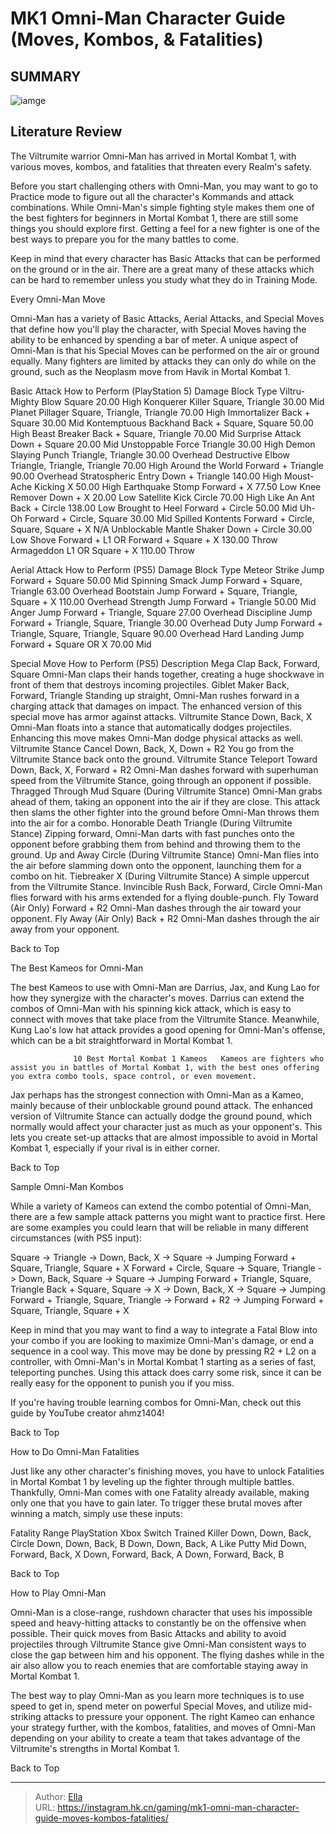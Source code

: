 # MK1 Omni-Man Character Guide (Moves, Kombos, &amp; Fatalities)


## SUMMARY 

![iamge](https://static1.srcdn.com/wordpress/wp-content/uploads/2023/11/mk1-omni-man-character-guide-moves-kombos-fatalities.jpg)

## Literature Review

The Viltrumite warrior Omni-Man has arrived in Mortal Kombat 1, with various moves, kombos, and fatalities that threaten every Realm&#39;s safety.





Before you start challenging others with Omni-Man, you may want to go to Practice mode to figure out all the character&#39;s Kommands and attack combinations. While Omni-Man&#39;s simple fighting style makes them one of the best fighters for beginners in Mortal Kombat 1, there are still some things you should explore first. Getting a feel for a new fighter is one of the best ways to prepare you for the many battles to come.



Keep in mind that every character has Basic Attacks that can be performed on the ground or in the air. There are a great many of these attacks which can be hard to remember unless you study what they do in Training Mode.





 Every Omni-Man Move 
          

Omni-Man has a variety of Basic Attacks, Aerial Attacks, and Special Moves that define how you&#39;ll play the character, with Special Moves having the ability to be enhanced by spending a bar of meter. A unique aspect of Omni-Man is that his Special Moves can be performed on the air or ground equally. Many fighters are limited by attacks they can only do while on the ground, such as the Neoplasm move from Havik in Mortal Kombat 1.




 Basic Attack  How to Perform (PlayStation 5)  Damage  Block Type   Viltru-Mighty Blow  Square  20.00  High   Konquerer Killer  Square, Triangle  30.00  Mid   Planet Pillager  Square, Triangle, Triangle  70.00  High   Immortalizer  Back &#43; Square  30.00  Mid   Kontemptuous Backhand  Back &#43; Square, Square  50.00  High   Beast Breaker  Back &#43; Square, Triangle  70.00  Mid   Surprise Attack  Down &#43; Square  20.00  Mid   Unstoppable Force  Triangle  30.00  High   Demon Slaying Punch  Triangle, Triangle  30.00  Overhead   Destructive Elbow  Triangle, Triangle, Triangle  70.00  High   Around the World  Forward &#43; Triangle  90.00  Overhead   Stratospheric Entry  Down &#43; Triangle  140.00  High   Moust-Ache Kicking  X  50.00  High   Earthquake Stomp  Forward &#43; X  77.50  Low   Knee Remover  Down &#43; X  20.00  Low   Satellite Kick  Circle  70.00  High   Like An Ant  Back &#43; Circle  138.00  Low   Brought to Heel  Forward &#43; Circle  50.00  Mid   Uh-Oh  Forward &#43; Circle, Square  30.00  Mid   Spilled Kontents  Forward &#43; Circle, Square, Square &#43; X  N/A  Unblockable   Mantle Shaker  Down &#43; Circle  30.00  Low   Shove  Forward &#43; L1 OR Forward &#43; Square &#43; X  130.00  Throw   Armageddon  L1 OR Square &#43; X  110.00  Throw   






 Aerial Attack  How to Perform (PS5)  Damage  Block Type   Meteor Strike  Jump Forward &#43; Square  50.00  Mid   Spinning Smack  Jump Forward &#43; Square, Triangle  63.00  Overhead   Bootstain  Jump Forward &#43; Square, Triangle, Square &#43; X  110.00  Overhead   Strength  Jump Forward &#43; Triangle  50.00  Mid   Anger  Jump Forward &#43; Triangle, Square  27.00  Overhead   Discipline  Jump Forward &#43; Triangle, Square, Triangle  30.00  Overhead   Duty  Jump Forward &#43; Triangle, Square, Triangle, Square  90.00  Overhead   Hard Landing  Jump Forward &#43; Square OR X  70.00  Mid   



 Special Move  How to Perform (PS5)  Description   Mega Clap  Back, Forward, Square  Omni-Man claps their hands together, creating a huge shockwave in front of them that destroys incoming projectiles.   Giblet Maker  Back, Forward, Triangle  Standing up straight, Omni-Man rushes forward in a charging attack that damages on impact. The enhanced version of this special move has armor against attacks.   Viltrumite Stance  Down, Back, X  Omni-Man floats into a stance that automatically dodges projectiles. Enhancing this move makes Omni-Man dodge physical attacks as well.   Viltrumite Stance Cancel  Down, Back, X, Down &#43; R2  You go from the Viltrumite Stance back onto the ground.   Viltrumite Stance Teleport Toward  Down, Back, X, Forward &#43; R2  Omni-Man dashes forward with superhuman speed from the Viltrumite Stance, going through an opponent if possible.   Thragged Through Mud  Square (During Viltrumite Stance)  Omni-Man grabs ahead of them, taking an opponent into the air if they are close. This attack then slams the other fighter into the ground before Omni-Man throws them into the air for a combo.   Honorable Death  Triangle (During Viltrumite Stance)  Zipping forward, Omni-Man darts with fast punches onto the opponent before grabbing them from behind and throwing them to the ground.   Up and Away  Circle (During Viltrumite Stance)  Omni-Man flies into the air before slamming down onto the opponent, launching them for a combo on hit.   Tiebreaker  X (During Viltrumite Stance)  A simple uppercut from the Viltrumite Stance.   Invincible Rush  Back, Forward, Circle  Omni-Man flies forward with his arms extended for a flying double-punch.   Fly Toward (Air Only)  Forward &#43; R2  Omni-Man dashes through the air toward your opponent.   Fly Away (Air Only)  Back &#43; R2  Omni-Man dashes through the air away from your opponent.   






Back to Top



 The Best Kameos for Omni-Man 
          

The best Kameos to use with Omni-Man are Darrius, Jax, and Kung Lao for how they synergize with the character&#39;s moves. Darrius can extend the combos of Omni-Man with his spinning kick attack, which is easy to connect with moves that take place from the Viltrumite Stance. Meanwhile, Kung Lao&#39;s low hat attack provides a good opening for Omni-Man&#39;s offense, which can be a bit straightforward in Mortal Kombat 1.

                  10 Best Mortal Kombat 1 Kameos   Kameos are fighters who assist you in battles of Mortal Kombat 1, with the best ones offering you extra combo tools, space control, or even movement.   

Jax perhaps has the strongest connection with Omni-Man as a Kameo, mainly because of their unblockable ground pound attack. The enhanced version of Viltrumite Stance can actually dodge the ground pound, which normally would affect your character just as much as your opponent&#39;s. This lets you create set-up attacks that are almost impossible to avoid in Mortal Kombat 1, especially if your rival is in either corner.




Back to Top



 Sample Omni-Man Kombos 
          

While a variety of Kameos can extend the combo potential of Omni-Man, there are a few sample attack patterns you might want to practice first. Here are some examples you could learn that will be reliable in many different circumstances (with PS5 input):

  Square -&gt; Triangle -&gt; Down, Back, X -&gt; Square -&gt; Jumping Forward &#43; Square, Triangle, Square &#43; X   Forward &#43; Circle, Square -&gt; Square, Triangle -&gt; Down, Back, Square -&gt; Square -&gt; Jumping Forward &#43; Triangle, Square, Triangle   Back &#43; Square, Square -&gt; X -&gt; Down, Back, X -&gt; Square -&gt; Jumping Forward &#43; Triangle, Square, Triangle -&gt; Forward &#43; R2 -&gt; Jumping Forward &#43; Square, Triangle, Square &#43; X  

Keep in mind that you may want to find a way to integrate a Fatal Blow into your combo if you are looking to maximize Omni-Man&#39;s damage, or end a sequence in a cool way. This move may be done by pressing R2 &#43; L2 on a controller, with Omni-Man&#39;s in Mortal Kombat 1 starting as a series of fast, teleporting punches. Using this attack does carry some risk, since it can be really easy for the opponent to punish you if you miss.






If you&#39;re having trouble learning combos for Omni-Man, check out this guide by YouTube creator ahmz1404!

 
 




Back to Top



 How to Do Omni-Man Fatalities 
          

Just like any other character&#39;s finishing moves, you have to unlock Fatalities in Mortal Kombat 1 by leveling up the fighter through multiple battles. Thankfully, Omni-Man comes with one Fatality already available, making only one that you have to gain later. To trigger these brutal moves after winning a match, simply use these inputs:

 Fatality  Range  PlayStation  Xbox  Switch   Trained Killer     Down, Down, Back, Circle  Down, Down, Back, B  Down, Down, Back, A   Like Putty  Mid  Down, Forward, Back, X  Down, Forward, Back, A  Down, Forward, Back, B   






Back to Top



 How to Play Omni-Man 
          

Omni-Man is a close-range, rushdown character that uses his impossible speed and heavy-hitting attacks to constantly be on the offensive when possible. Their quick moves from Basic Attacks and ability to avoid projectiles through Viltrumite Stance give Omni-Man consistent ways to close the gap between him and his opponent. The flying dashes while in the air also allow you to reach enemies that are comfortable staying away in Mortal Kombat 1.

The best way to play Omni-Man as you learn more techniques is to use speed to get in, spend meter on powerful Special Moves, and utilize mid-striking attacks to pressure your opponent. The right Kameo can enhance your strategy further, with the kombos, fatalities, and moves of Omni-Man depending on your ability to create a team that takes advantage of the Viltrumite&#39;s strengths in Mortal Kombat 1.




Back to Top



---

> Author: [Ella](https://instagram.hk.cn/)  
> URL: https://instagram.hk.cn/gaming/mk1-omni-man-character-guide-moves-kombos-fatalities/  

